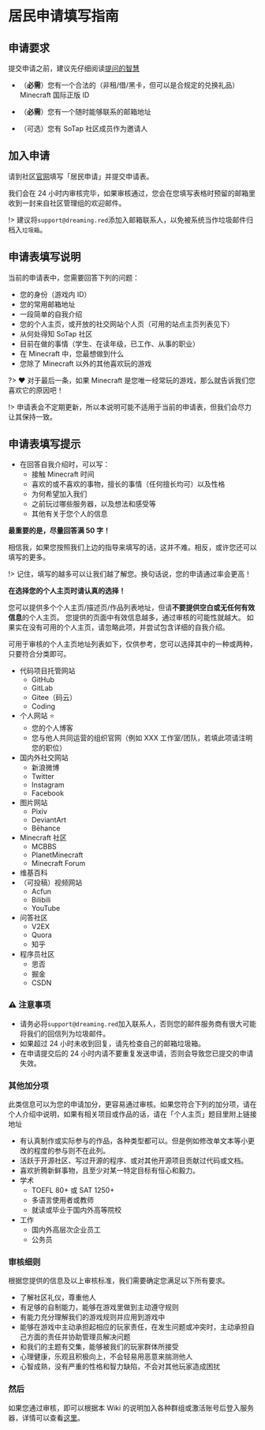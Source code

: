 # 居民申请填写指南

## 申请要求

提交申请之前，建议先仔细阅读[提问的智慧](http://lilydjwg.vim-cn.com/articles/smart-questions.html)

- （**必需**）您有一个合法的（非租/借/黑卡，但可以是合规定的兑换礼品）Minecraft 国际正版 ID

- （**必需**）您有一个随时能够联系的邮箱地址

- （可选）您有 SoTap 社区成员作为邀请人

## 加入申请

请到社区[官网](//sotap.org)填写「居民申请」并提交申请表。

我们会在 24 小时内审核完毕，如果审核通过，您会在您填写表格时预留的邮箱里收到一封来自社区管理组的欢迎邮件。

!> 建议将`support@dreaming.red`添加入邮箱联系人，以免被系统当作垃圾邮件归档入`垃圾箱`。

## 申请表填写说明

当前的申请表中，您需要回答下列的问题：

- 您的身份（游戏内 ID）
- 您的常用邮箱地址
- 一段简单的自我介绍
- 您的个人主页，或开放的社交网站个人页（可用的站点主页列表见下）
- 从何处得知 SoTap 社区
- 目前在做的事情（学生、在读年级，已工作、从事的职业）
- 在 Minecraft 中，您最想做到什么
- 您除了 Minecraft 以外的其他喜欢玩的游戏

?> ❤️ 对于最后一条，如果 Minecraft 是您唯一经常玩的游戏，那么就告诉我们您喜欢它的原因吧！

!> 申请表会不定期更新，所以本说明可能不适用于当前的申请表，但我们会尽力让其保持一致。

## 申请表填写提示

- 在回答自我介绍时，可以写：
    - 接触 Minecraft 时间
    - 喜欢的或不喜欢的事物，擅长的事情（任何擅长均可）以及性格
    - 为何希望加入我们
    - 之前玩过哪些服务器，以及想法和感受等
    - 其他有关于您个人的信息

**最重要的是，尽量回答满 50 字！**

相信我，如果您按照我们上边的指导来填写的话，这并不难。相反，或许您还可以填写的更多。

!> 记住，填写的越多可以让我们越了解您。换句话说，您的申请通过率会更高！

**在选择您的个人主页时请认真的选择！**

您可以提供多个个人主页/描述页/作品列表地址，但请**不要提供空白或无任何有效信息**的个人主页。
您提供的页面中有效信息越多，通过审核的可能性就越大。
如果实在没有可用的个人主页，请忽略此项，并尝试包含详细的自我介绍。

可用于审核的个人主页地址列表如下，仅供参考，您可以选择其中的一种或两种，只要符合分类即可。

- 代码项目托管网站
    - GitHub
    - GitLab
    - Gitee（码云）
    - Coding
- 个人网站 ⭐️
    - 您的个人博客
    - 您与他人共同运营的组织官网（例如 XXX 工作室/团队，若填此项请注明您的职位）
- 国内外社交网站
    - 新浪微博
    - Twitter
    - Instagram
    - Facebook
- 图片网站
    - Pixiv
    - DeviantArt
    - Bēhance
- Minecraft 社区
    - MCBBS
    - PlanetMinecraft
    - Minecraft Forum
- 维基百科
- （可投稿）视频网站
    - Acfun
    - Bilibili
    - YouTube
- 问答社区
    - V2EX
    - Quora
    - 知乎
- 程序员社区
    - 思否
    - 掘金
    - CSDN

### ⚠️ 注意事项

- 请务必将`support@dreaming.red`加入联系人，否则您的邮件服务商有很大可能将我们的回信列为垃圾邮件。
- 如果超过 24 小时未收到回复，请先检查自己的邮箱垃圾箱。
- 在申请提交后的 24 小时内请不要重复发送申请，否则会导致您已提交的申请失效。

### 其他加分项

此类信息可以为您的申请加分，更容易通过审核。如果您符合下列的加分项，请在个人介绍中说明，如果有相关项目或作品的话，请在「个人主页」题目里附上链接地址

- 有认真制作或实际参与的作品，各种类型都可以。但是例如修改单文本等小更改的程度的参与则不在此列。
- 活跃于开源社区、写过开源的程序、或对其他开源项目贡献过代码或文档。
- 喜欢折腾新鲜事物，且至少对某一特定目标有恒心和毅力。
- 学术
    - TOEFL 80+ 或 SAT 1250+
    - 多语言使用者或教师
    - 就读或毕业于国内外高等院校
- 工作
    - 国内外高层次企业员工
    - 公务员

### 审核细则

根据您提供的信息及以上审核标准，我们需要确定您满足以下所有要求。

- 了解社区礼仪，尊重他人
- 有足够的自制能力，能够在游戏里做到主动遵守规则
- 有能力充分理解我们的游戏规则并应用到游戏中
- 能够在游戏中主动承担起相应的玩家责任，在发生问题或冲突时，主动承担自己方面的责任并协助管理员解决问题
- 和我们的主题有交集，能够被我们的玩家群体所接受
- 心理健康，乐观且积极向上，不会轻易用恶意来揣测他人
- 心智成熟，没有严重的性格和智力缺陷，不会对其他玩家造成困扰

### 然后

如果您通过审核，即可以根据本 Wiki 的说明加入各种群组或激活账号后登入服务器，详情可以查看[这里](/getting-started/preparation.md)。
